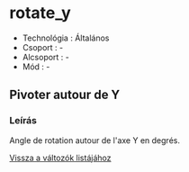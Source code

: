 # rotate\_y

* Technológia : Általános
* Csoport :  -
* Alcsoport : -
* Mód : -

## Pivoter autour de Y

### Leírás

Angle de rotation autour de l'axe Y en degrés.

[Vissza a változók listájához](../../variable_list)

